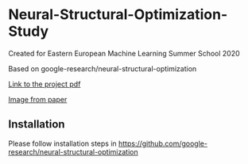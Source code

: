 # Neural-Structural-Optimization-Study

Created for Eastern European Machine Learning Summer School 2020

Based on google-research/neural-structural-optimization

[Link to the project pdf](https://github.com/ajastr/Neural-Structural-Optimization-Study/blob/master/Extended_Abstract.pdf)

[Image from paper](https://github.com/ajastr/Neural-Structural-Optimization-Study/blob/master/figure%202.jpg)

## Installation

Please follow installation steps in https://github.com/google-research/neural-structural-optimization
